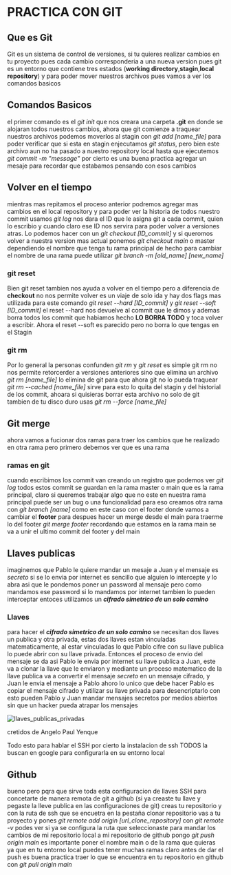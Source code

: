 # PRACTICA CON GIT 

## Que es Git
Git es un sistema de control de versiones, si tu quieres realizar cambios en tu proyecto pues cada cambio corresponderia a una nueva version pues git es un entorno que contiene tres estados (**working directory**,**stagin**,**local repository**) y para poder mover nuestros archivos pues vamos a ver los comandos basicos

## Comandos Basicos
el primer comando es el *git init* que nos creara una carpeta **.git** en donde se alojaran todos nuestros cambios, ahora que git comienze a traquear nuestros archivos podemos moverlos al stagin con *git add [name_file]* para poder verificar que si esta en stagin enjecutamos *git status*, pero bien este archivo aun no ha pasado a nuestro repository local hasta que ejecutemos *git commit -m "message"* por cierto es una buena practica agregar un mesaje para recordar que estabamos pensando con esos cambios 

## Volver en el tiempo
mientras mas repitamos el proceso anterior podremos agregar mas cambios en el local repository y para poder ver la historia de todos nuestro commit usamos *git log* nos dara el ID que le asigna git a cada commit, quien lo escribio y cuando claro ese ID nos servira para poder volver a versiones atras. Lo podemos hacer con un *git checkout [ID_commit]* y si queromos volver a nuestra version mas actual ponemos *git checkout main* o master dependiendo el nombre que tenga tu rama principal de hecho para cambiar el nombre de una rama puede utilizar *git branch -m [old_name] [new_name]* 

### git reset 
Bien git reset tambien nos ayuda a volver en el tiempo pero a diferencia de **checkout** no nos permite volver es un viaje de solo ida y hay dos flags mas utilizada para este comando *git reset --hard [ID_commit]* y *git reset --soft [ID_commit]* el reset --hard nos devuelve al commit que le dimos y ademas borra todos los commit que habiamos hecho **LO BORRA TODO** y toca volver a escribir. Ahora el reset --soft es parecido pero no borra lo que tengas en el Stagin

### git rm 
Por lo general la personas confunden *git rm* y *git reset* es simple git rm no nos permite retorcerder a versiones anteriores sino que elimina un archivo *git rm [name_file]* lo elimina de git para que ahora git no lo pueda traquear *git rm --cached [name_file]* sirve para esto lo quita del stagin y del historial de los commit, ahoara si quisieras borrar esta archivo no solo de git tambien de tu disco duro usas *git rm --force [name_file]*   

## Git merge
ahora vamos a fucionar dos ramas para traer los cambios que he realizado en otra rama pero primero debemos ver que es una rama

### ramas en git 
cuando escribimos los commit van creando un registro que podemos ver *git log* todos estos commit se guardan en la rama master o main que es la rama principal, claro si queremos trabajar algo que no este en nuestra rama principal puede ser un bug o una funcionalidad para eso creamos otra rama con *git branch [name]* como en este caso con el footer donde vamos a cambiar el **footer** para despues hacer un merge desde el main para traerme lo del footer *git merge footer* recordando que estamos en la rama main se va a unir el ultimo commit del footer y del main

## **Llaves publicas**
imaginemos que Pablo le quiere mandar un mesaje a Juan y el mensaje es *secreto* si se lo envia por internet es sencillo que alguien lo intercepte y lo abra asi que le pondemos poner un password al mensaje pero como mandamos ese password si lo mandamos por internet tambien lo pueden interceptar entoces utilizamos un ***cifrado simetrico de un solo camino***

### Llaves
para hacer el ***cifrado simetrico de un solo camino*** se necesitan dos llaves un publica y otra privada, estas dos llaves estan vinculadas matematicamente, al estar vinculadas lo que Pablo cifre con su llave publica lo puede abrir con su llave privada. Entonces el proceso de envio del mensaje se da asi Pablo le envia por internet su llave publica a Juan, este va a clonar la llave que le enviaron y mediante un proceso matematico de la llave publica va a convertir el mensaje *secreto* en un mensaje cifrado, y Juan le envia el mensaje a Pablo ahoro lo unico que debe hacer Pablo es copiar el mensaje cifrado y utilizar su llave privada para desencriptarlo con esto pueden Pablo y Juan mandar mensajes secretos por medios abiertos sin que un hacker pueda atrapar los mensajes

<image src="./assects/llaves.webp" alt="llaves_publicas_privadas">

cretidos de Angelo Paul Yenque

Todo esto para hablar el SSH por cierto la instalacion de ssh TODOS la buscan en google para configurarla en su entorno local
## Github
bueno pero pqra que sirve toda esta configuracion de llaves SSH para concetarte de manera remota de git a github (si ya creaste tu llave y pegaste la lleve publica en las configuraciones de git) creas tu repositorio y con la ruta de ssh que se encuetra en la pestaña clonar repositorio vas a tu proyecto y pones *git remote add origin [url_clone_repository]* con *git remote -v* podes ver si ya se configura la ruta que seleccionaste para mandar los cambios de mi repositorio local a mi repositorio de github pongo *git push origin main* es importante poner el nombre main o de la rama que quieras ya que en tu entorno local puedes tener muchas ramas claro antes de dar el push es buena practica traer lo que se encuentra en tu repositorio en github con *git pull origin main* 
